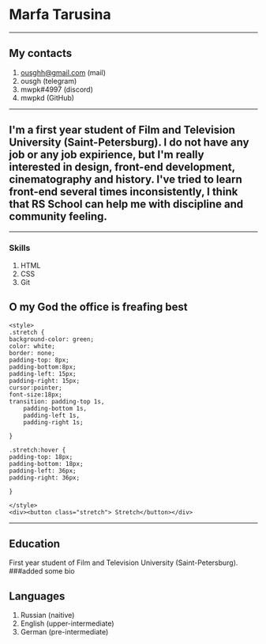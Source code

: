 # Marfa Tarusina
---
## My contacts 
1. ousghh@gmail.com (mail)
2. ousgh (telegram)
3. mwpk#4997 (discord)
4. mwpkd (GitHub)
---
## I'm a first year student of Film and Television University (Saint-Petersburg). I do not have any job or any job expirience, but I'm really interested in design, front-end development, cinematography and history. I've tried to learn front-end several times inconsistently, I think that RS School can help me with discipline and community feeling.
---
### Skills
1. HTML
2. CSS
3. Git

## O my God the office is freafing best

```
<style>
.stretch {
background-color: green;
color: white;
border: none;
padding-top: 8px;
padding-bottom:8px;
padding-left: 15px;
padding-right: 15px;
cursor:pointer;
font-size:18px;
transition: padding-top 1s,
    padding-bottom 1s, 
    padding-left 1s,
    padding-right 1s;

}

.stretch:hover {
padding-top: 18px;
padding-bottom: 18px;
padding-left: 36px;
padding-right: 36px;

}

</style>
<div><button class="stretch"> Stretch</button></div>
```
---
## Education 
First year student of Film and Television University (Saint-Petersburg).
###added some bio
## Languages
1. Russian (naitive)
2. English (upper-intermediate)
3. German (pre-intermediate)
